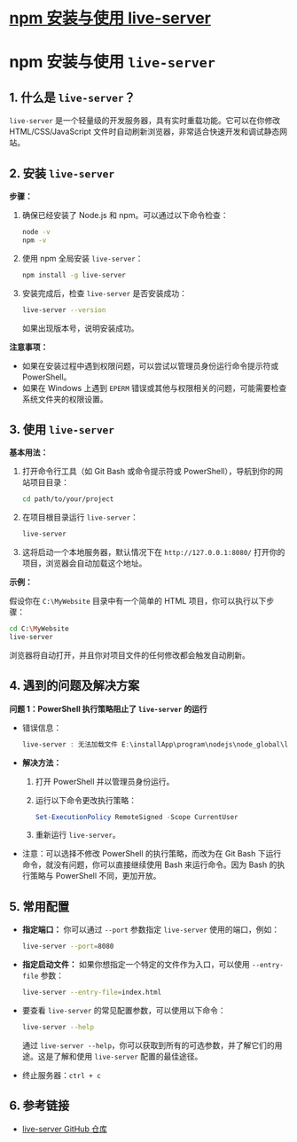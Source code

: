 # [npm 安装与使用 live-server](https://github.com/hadleysu/gitblog/issues/14)

# npm 安装与使用 `live-server`

## 1. 什么是 `live-server`？

`live-server` 是一个轻量级的开发服务器，具有实时重载功能。它可以在你修改 HTML/CSS/JavaScript 文件时自动刷新浏览器，非常适合快速开发和调试静态网站。

## 2. 安装 `live-server`

**步骤：**

1. 确保已经安装了 Node.js 和 npm。可以通过以下命令检查：

   ```bash
   node -v
   npm -v
   ```

2. 使用 npm 全局安装 `live-server`：

   ```bash
   npm install -g live-server
   ```

3. 安装完成后，检查 `live-server` 是否安装成功：

   ```bash
   live-server --version
   ```

   如果出现版本号，说明安装成功。

**注意事项：**

- 如果在安装过程中遇到权限问题，可以尝试以管理员身份运行命令提示符或 PowerShell。
- 如果在 Windows 上遇到 `EPERM` 错误或其他与权限相关的问题，可能需要检查系统文件夹的权限设置。

## 3. 使用 `live-server`

**基本用法：**

1. 打开命令行工具（如 Git Bash 或命令提示符或 PowerShell），导航到你的网站项目目录：

   ```bash
   cd path/to/your/project
   ```

2. 在项目根目录运行 `live-server`：

   ```bash
   live-server
   ```

3. 这将启动一个本地服务器，默认情况下在 `http://127.0.0.1:8080/` 打开你的项目，浏览器会自动加载这个地址。

**示例：**

假设你在 `C:\MyWebsite` 目录中有一个简单的 HTML 项目，你可以执行以下步骤：

```bash
cd C:\MyWebsite
live-server
```

浏览器将自动打开，并且你对项目文件的任何修改都会触发自动刷新。

## 4. 遇到的问题及解决方案

**问题 1：PowerShell 执行策略阻止了 `live-server` 的运行**

- 错误信息：

  ```powershell
  live-server : 无法加载文件 E:\installApp\program\nodejs\node_global\live-server.ps1，因为在此系统上禁止运行脚本。
  ```

- **解决方法：**

  1. 打开 PowerShell 并以管理员身份运行。
  2. 运行以下命令更改执行策略：

     ```powershell
     Set-ExecutionPolicy RemoteSigned -Scope CurrentUser
     ```

  3. 重新运行 `live-server`。

- 注意：可以选择不修改 PowerShell 的执行策略，而改为在 Git Bash 下运行命令，就没有问题，你可以直接继续使用 Bash 来运行命令。因为 Bash 的执行策略与 PowerShell 不同，更加开放。

## 5. **常用配置**

- **指定端口：** 你可以通过 `--port` 参数指定 `live-server` 使用的端口，例如：

  ```bash
  live-server --port=8080
  ```

- **指定启动文件：** 如果你想指定一个特定的文件作为入口，可以使用 `--entry-file` 参数：

  ```bash
  live-server --entry-file=index.html
  ```

- 要查看 `live-server` 的常见配置参数，可以使用以下命令：

  ```bash
  live-server --help
  ```

  通过 `live-server --help`，你可以获取到所有的可选参数，并了解它们的用途。这是了解和使用 `live-server` 配置的最佳途径。

- 终止服务器：`ctrl + c`

## 6. 参考链接

- [live-server GitHub 仓库](https://github.com/tapio/live-server)
